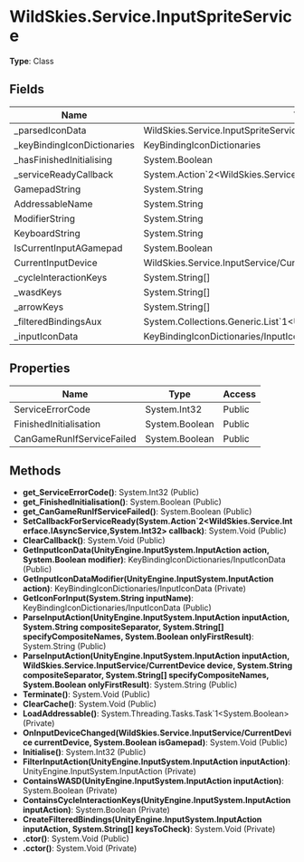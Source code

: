 ﻿# WildSkies.Service.InputSpriteService

**Type**: Class

## Fields

| Name | Type | Access |
|------|------|--------|
| _parsedIconData | WildSkies.Service.InputSpriteService/ParsedIconData | Private |
| _keyBindingIconDictionaries | KeyBindingIconDictionaries | Private |
| _hasFinishedInitialising | System.Boolean | Private |
| _serviceReadyCallback | System.Action`2<WildSkies.Service.Interface.IAsyncService,System.Int32> | Private |
| GamepadString | System.String | Private |
| AddressableName | System.String | Private |
| ModifierString | System.String | Private |
| KeyboardString | System.String | Private |
| IsCurrentInputAGamepad | System.Boolean | Private |
| CurrentInputDevice | WildSkies.Service.InputService/CurrentDevice | Private |
| _cycleInteractionKeys | System.String[] | Private |
| _wasdKeys | System.String[] | Private |
| _arrowKeys | System.String[] | Private |
| _filteredBindingsAux | System.Collections.Generic.List`1<UnityEngine.InputSystem.InputBinding> | Private |
| _inputIconData | KeyBindingIconDictionaries/InputIconData | Private |

## Properties

| Name | Type | Access |
|------|------|--------|
| ServiceErrorCode | System.Int32 | Public |
| FinishedInitialisation | System.Boolean | Public |
| CanGameRunIfServiceFailed | System.Boolean | Public |

## Methods

- **get_ServiceErrorCode()**: System.Int32 (Public)
- **get_FinishedInitialisation()**: System.Boolean (Public)
- **get_CanGameRunIfServiceFailed()**: System.Boolean (Public)
- **SetCallbackForServiceReady(System.Action`2<WildSkies.Service.Interface.IAsyncService,System.Int32> callback)**: System.Void (Public)
- **ClearCallback()**: System.Void (Public)
- **GetInputIconData(UnityEngine.InputSystem.InputAction action, System.Boolean modifier)**: KeyBindingIconDictionaries/InputIconData (Public)
- **GetInputIconDataModifier(UnityEngine.InputSystem.InputAction action)**: KeyBindingIconDictionaries/InputIconData (Private)
- **GetIconForInput(System.String inputName)**: KeyBindingIconDictionaries/InputIconData (Public)
- **ParseInputAction(UnityEngine.InputSystem.InputAction inputAction, System.String compositeSeparator, System.String[] specifyCompositeNames, System.Boolean onlyFirstResult)**: System.String (Public)
- **ParseInputAction(UnityEngine.InputSystem.InputAction inputAction, WildSkies.Service.InputService/CurrentDevice device, System.String compositeSeparator, System.String[] specifyCompositeNames, System.Boolean onlyFirstResult)**: System.String (Public)
- **Terminate()**: System.Void (Public)
- **ClearCache()**: System.Void (Public)
- **LoadAddressable()**: System.Threading.Tasks.Task`1<System.Boolean> (Private)
- **OnInputDeviceChanged(WildSkies.Service.InputService/CurrentDevice currentDevice, System.Boolean isGamepad)**: System.Void (Public)
- **Initialise()**: System.Int32 (Public)
- **FilterInputAction(UnityEngine.InputSystem.InputAction inputAction)**: UnityEngine.InputSystem.InputAction (Private)
- **ContainsWASD(UnityEngine.InputSystem.InputAction inputAction)**: System.Boolean (Private)
- **ContainsCycleInteractionKeys(UnityEngine.InputSystem.InputAction inputAction)**: System.Boolean (Private)
- **CreateFilteredBindings(UnityEngine.InputSystem.InputAction inputAction, System.String[] keysToCheck)**: System.Void (Private)
- **.ctor()**: System.Void (Public)
- **.cctor()**: System.Void (Private)

